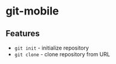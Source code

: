 # git-mobile

## Features
- `git init` - initialize repository
- `git clone` - clone repository from URL
